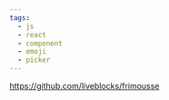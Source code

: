 ```yaml
---
tags:
  - js
  - react
  - component
  - emoji
  - picker
---
```

https://github.com/liveblocks/frimousse

